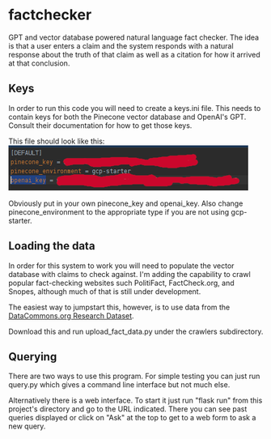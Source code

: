 # factchecker
GPT and vector database powered natural language fact checker.  The idea is that a user enters a claim and the system
responds with a natural response about the truth of that claim as well as a citation for how it arrived at that
conclusion.

## Keys ##
In order to run this code you will need to create a keys.ini file.  This needs to contain keys for both the Pinecone
vector database and OpenAI's GPT.  Consult their documentation for how to get those keys.

This file should look like this:
![keys.ini](doc/keys.png)

Obviously put in your own pinecone_key and openai_key.  Also change pinecone_environment to the appropriate type if you
are not using gcp-starter.

## Loading the data ##

In order for this system to work you will need to populate the vector database with claims to check against.  I'm adding
the capability to crawl popular fact-checking websites such PolitiFact, FactCheck.org, and Snopes, although much of that
is still under development.

The easiest way to jumpstart this, however, is to use data from the
[DataCommons.org Research Dataset](https://datacommons.org/factcheck/download).

Download this and run upload_fact_data.py under the crawlers subdirectory.

## Querying ##

There are two ways to use this program.  For simple testing you can just run query.py which gives a command line
interface but not much else.

Alternatively there is a web interface.  To start it just run "flask run" from this project's directory and go to the
URL indicated.  There you can see past queries displayed or click on "Ask" at the top to get to a web form to ask a new
query.
